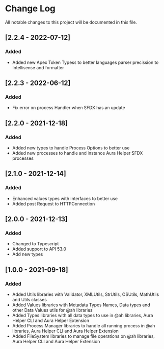 # Change Log
All notable changes to this project will be documented in this file.

## [2.2.4 - 2022-07-12]
### Added
- Added new Apex Token Typess to better languages parser precission to Intellisense and formatter

## [2.2.3 - 2022-06-12]
### Added
- Fix error on process Handler when SFDX has an update

## [2.2.0 - 2021-12-18]
### Added
- Added new types to handle Process Options to better use
- Added new processes to handle and instance Aura Helper SFDX processes

## [2.1.0 - 2021-12-14]
### Added
- Enhanced values types with interfaces to better use
- Added post Request to HTTPConnection

## [2.0.0 - 2021-12-13]
### Added
- Changed to Typescript
- Added support to API 53.0
- Add new types 

## [1.0.0 - 2021-09-18]
### Added
- Added Utils libraries with Validator, XMLUtils, StrUtils, OSUtils, MathUtils and Utils classes
- Added Values libraries with Metadata Types Names, Data types and other Data Values utils for @ah libraries
- Added Types libraries with all data types to use in @ah libraries, Aura Helper CLI and Aura Helper Extension
- Added Process Manager libraries to handle all running process in @ah libraries, Aura Helper CLI and Aura Helper Extension
- Added FileSystem libraries to manage file operations on @ah libraries, Aura Helper CLI and Aura Helper Extension